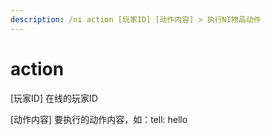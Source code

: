 ```yaml
---
description: /ni action [玩家ID] [动作内容] > 执行NI物品动作
---
```


# action

\[玩家ID] 在线的玩家ID

\[动作内容] 要执行的动作内容，如：tell: hello
